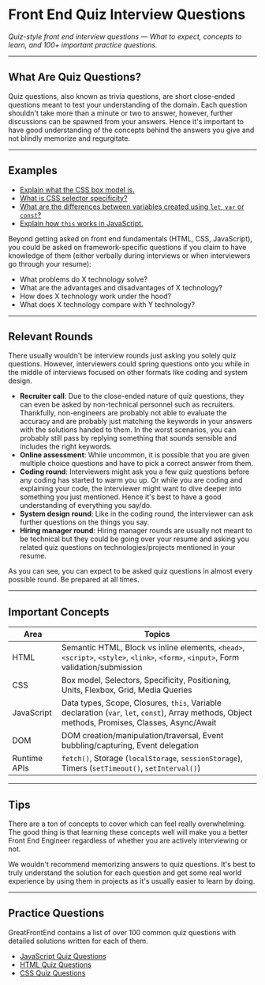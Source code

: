 # Front End Quiz Interview Questions

*Quiz-style front end interview questions — What to expect, concepts to learn, and 100+ important practice questions.*


---

## What Are Quiz Questions?

Quiz questions, also known as trivia questions, are short close-ended questions meant to test your understanding of the domain. Each question shouldn't take more than a minute or two to answer, however, further discussions can be spawned from your answers. Hence it's important to have good understanding of the concepts behind the answers you give and not blindly memorize and regurgitate.

---

## Examples

- [Explain what the CSS box model is.](/questions/quiz/explain-your-understanding-of-the-box-model-and-how-you-would-tell-the-browser-in-css-to-render-your-layout-in-different-box-models)
- [What is CSS selector specificity?](/questions/quiz/what-is-css-selector-specificity-and-how-does-it-work)
- [What are the differences between variables created using `let`, `var` or `const`?](/questions/quiz/what-are-the-differences-between-variables-created-using-let-var-or-const)
- [Explain how `this` works in JavaScript.](/questions/quiz/explain-how-this-works-in-javascript)

Beyond getting asked on front end fundamentals (HTML, CSS, JavaScript), you could be asked on framework-specific questions if you claim to have knowledge of them (either verbally during interviews or when interviewers go through your resume):

- What problems do X technology solve?
- What are the advantages and disadvantages of X technology?
- How does X technology work under the hood?
- What does X technology compare with Y technology?

---

## Relevant Rounds

There usually wouldn't be interview rounds just asking you solely quiz questions. However, interviewers could spring questions onto you while in the middle of interviews focused on other formats like coding and system design.

- **Recruiter call**: Due to the close-ended nature of quiz questions, they can even be asked by non-technical personnel such as recruiters. Thankfully, non-engineers are probably not able to evaluate the accuracy and are probably just matching the keywords in your answers with the solutions handed to them. In the worst scenarios, you can probably still pass by replying something that sounds sensible and includes the right keywords.
- **Online assessment**: While uncommon, it is possible that you are given multiple choice questions and have to pick a correct answer from them.
- **Coding round**: Interviewers might ask you a few quiz questions before any coding has started to warm you up. Or while you are coding and explaining your code, the interviewer might want to dive deeper into something you just mentioned. Hence it's best to have a good understanding of everything you say/do.
- **System design round**: Like in the coding round, the interviewer can ask further questions on the things you say.
- **Hiring manager round**: Hiring manager rounds are usually not meant to be technical but they could be going over your resume and asking you related quiz questions on technologies/projects mentioned in your resume.

As you can see, you can expect to be asked quiz questions in almost every possible round. Be prepared at all times.

---

## Important Concepts

| Area         | Topics                                                                                                   |
|--------------|----------------------------------------------------------------------------------------------------------|
| HTML         | Semantic HTML, Block vs inline elements, `<head>`, `<script>`, `<style>`, `<link>`, `<form>`, `<input>`, Form validation/submission |
| CSS          | Box model, Selectors, Specificity, Positioning, Units, Flexbox, Grid, Media Queries                      |
| JavaScript   | Data types, Scope, Closures, `this`, Variable declaration (`var`, `let`, `const`), Array methods, Object methods, Promises, Classes, Async/Await |
| DOM          | DOM creation/manipulation/traversal, Event bubbling/capturing, Event delegation                          |
| Runtime APIs | `fetch()`, Storage (`localStorage`, `sessionStorage`), Timers (`setTimeout()`, `setInterval()`)          |

---

## Tips

There are a ton of concepts to cover which can feel really overwhelming. The good thing is that learning these concepts well will make you a better Front End Engineer regardless of whether you are actively interviewing or not.

We wouldn't recommend memorizing answers to quiz questions. It's best to truly understand the solution for each question and get some real world experience by using them in projects as it's usually easier to learn by doing.

---

## Practice Questions

GreatFrontEnd contains a list of over 100 common quiz questions with detailed solutions written for each of them.

- [JavaScript Quiz Questions](/questions/javascript-interview-questions/quiz)
- [HTML Quiz Questions](/questions/html-interview-questions/quiz)
- [CSS Quiz Questions](/questions/css-interview-questions/quiz)